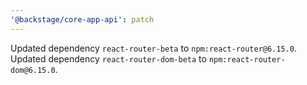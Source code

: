 ```yaml
---
'@backstage/core-app-api': patch
---
```


Updated dependency `react-router-beta` to `npm:react-router@6.15.0`.
Updated dependency `react-router-dom-beta` to `npm:react-router-dom@6.15.0`.
